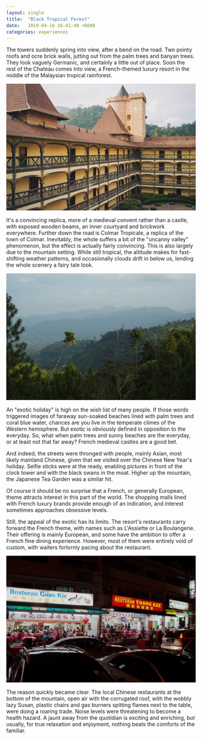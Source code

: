 ```yaml
---
layout: single
title:  "Black Tropical Forest"
date:   2019-04-18 16:41:40 +0800
categories: experiences
---
```


The towers suddenly spring into view, after a bend on the road. Two pointy roofs and ocre brick walls, jutting out from the palm trees and banyan trees. They look vaguely Germanic, and certainly a little out of place. Soon the rest of the Chateau comes into view, a French-themed luxury resort in the middle of the Malaysian tropical rainforest.

![Colmar Tropicale resort](/assets/ColmarTropicale_1.jpg)

It's a convincing replica, more of a medieval convent rather than a castle, with exposed wooden beams, an inner courtyard and brickwork everywhere. Further down the road is Colmar Tropicale, a replica of the town of Colmar. Inevitably, the whole suffers a bit of the "uncanny valley" phenomenon, but the effect is actually fairly convincing. This is also largely due to the mountain setting. While still tropical, the altitude makes for fast-shifting weather patterns, and occasionally clouds drift in below us, lending the whole scenery a fairy tale look.

![Colmar Tropicale resort](/assets/ColmarTropicale_2.jpg)

An "exotic holiday" is high on the wish list of many people. If those words triggered images of faraway sun-soaked beaches lined with palm trees and coral blue water, chances are you live in the temperate climes of the Western hemisphere. But exotic is obviously defined in opposition to the everyday. So, what when palm trees and sunny beaches are the everyday, or at least not that far away? French medieval castles are a good bet.

And indeed, the streets were thronged with people, mainly Asian, most likely mainland Chinese, given that we visited over the Chinese New Year's holiday. Selfie sticks were at the ready, enabling pictures in front of the clock tower and with the black swans in the moat. Higher up the mountain, the Japanese Tea Garden was a similar hit.

Of course it should be no surprise that a French, or generally European, theme attracts interest in this part of the world. The shopping malls lined with French luxury brands provide enough of an indication, and interest sometimes approaches obsessive levels.

Still, the appeal of the exotic has its limits. The resort's restaurants carry forward the French theme, with names such as L'Assiette or La Boulangerie. Their offering is mainly European, and some have the ambition to offer a French fine dining experience. However, most of them were entirely void of custom, with waiters forlornly pacing about the restaurant.

![Colmar Tropicale resort](/assets/ColmarTropicale_3.jpg)

The reason quickly became clear. The local Chinese restaurants at the bottom of the mountain, open air with the corrugated roof, with the wobbly lazy Susan, plastic chairs and gas burners spitting flames next to the table, were doing a roaring trade. Noise levels were threatening to become a health hazard. A jaunt away from the quotidian is exciting and enriching, but usually, for true relaxation and enjoyment, nothing beats the comforts of the familiar.
